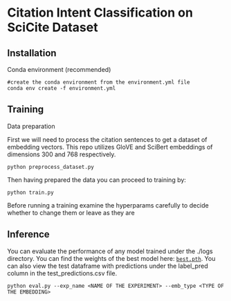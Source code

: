 # Citation Intent Classification on SciCite Dataset

## Installation

Conda environment (recommended)

``` shell
#create the conda environment from the environment.yml file
conda env create -f environment.yml
```

## Training

Data preparation

First we will need to process the citation sentences to get a dataset of embedding vectors. This repo utilizes GloVE and SciBert embeddings of dimensions 300 and 768 respectively. 

``` shell
python preprocess_dataset.py
```

Then having prepared the data you can proceed to training by:
``` shell
python train.py 
```
Before running a training examine the hyperparams carefully to decide whether to change them or leave as they are

## Inference
You can evaluate the performance of any model trained under the ./logs directory. You can find the weights of the best model here: [`best.pth`](https://drive.google.com/file/d/1U2TxYr5w-0ABWFEoIJvqD7hrIIfvwbj3/view?usp=share_link). You can also view the test dataframe with predictions under the label_pred column in the test_predictions.csv file.
``` shell
python eval.py --exp_name <NAME OF THE EXPERIMENT> --emb_type <TYPE OF THE EMBEDDING>
```

